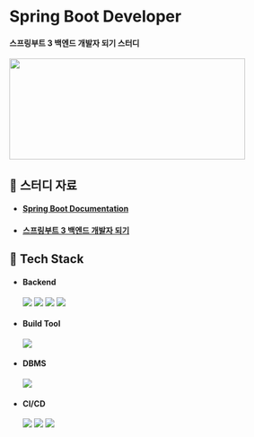 # Spring Boot Developer

#### 스프링부트 3 백엔드 개발자 되기 스터디

<img src="https://github.com/hyunmin0317/SpringBoot/assets/63601183/b8ddb20f-3082-4227-83e4-ed6801d64078" width="420" height="180"/>

## :book: 스터디 자료

* #### [Spring Boot Documentation](https://docs.spring.io/spring-boot/docs/current/reference/htmlsingle/)
* #### [스프링부트 3 백엔드 개발자 되기](https://github.com/shinsunyoung/springboot-developer)

## :notebook_with_decorative_cover: Tech Stack

* #### Backend
    <img src="https://img.shields.io/badge/Java-17-007396?style=round-square&logo=oracle&logoColor=white"/>
    <img src="https://img.shields.io/badge/Spring-3.0.2-6DB33F?style=round-square&logo=Spring&logoColor=white"/>
    <img src="https://img.shields.io/badge/Spring%20Boot-6DB33F?style=round-square&logo=springboot&logoColor=white"/>
    <img src="https://img.shields.io/badge/Spring%20Security-6DB33F?style=round-square&logo=SpringSecurity&logoColor=white"/>

* #### Build Tool
    <img src="https://img.shields.io/badge/Gradle-5.6.4-02303A?style=round-square&logo=gradle&logoColor=white"/>

* #### DBMS
    <img src="https://img.shields.io/badge/MariaDB-10.6.5-003545?style=round-square&logo=mariadb&logoColor=white"/>

* #### CI/CD
    <img src="https://img.shields.io/badge/Git-F05032?style=round-square&logo=git&logoColor=white"/>
    <img src="https://img.shields.io/badge/GitHub-181717?style=round-square&logo=github&logoColor=white"/>
    <img src="https://img.shields.io/badge/GitHub%20Actions-527FFF?style=round-square&logo=githubactions&logoColor=white"/>
